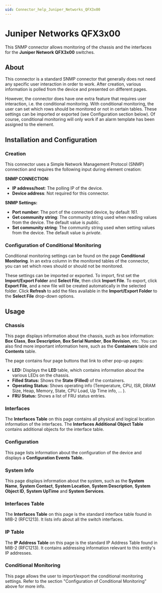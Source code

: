 ```yaml
---
uid: Connector_help_Juniper_Networks_QFX3x00
---
```


# Juniper Networks QFX3x00

This SNMP connector allows monitoring of the chassis and the interfaces for the **Juniper Network QFX3x00** switches.

## About

This connector is a standard SNMP connector that generally does not need any specific user interaction in order to work. After creation, various information is polled from the device and presented on different pages.

However, the connector does have one extra feature that requires user interaction, i.e. the conditional monitoring. With conditional monitoring, the user can set which rows should be monitored or not in certain tables. These settings can be imported or exported (see Configuration section below). Of course, conditional monitoring will only work if an alarm template has been assigned to the element.

## Installation and Configuration

### Creation

This connector uses a Simple Network Management Protocol (SNMP) connection and requires the following input during element creation:

**SNMP CONNECTION:**

- **IP address/host**: The polling IP of the device.
- **Device address**: Not required for this connector.

**SNMP Settings:**

- **Port number**: The port of the connected device, by default *161*.
- **Get community string**: The community string used when reading values from the device. The default value is *public*.
- **Set community string**: The community string used when setting values from the device. The default value is *private*.

### Configuration of Conditional Monitoring

Conditional monitoring settings can be found on the page **Conditional Monitoring**. In an extra column in the monitored tables of the connector, you can set which rows should or should not be monitored.

These settings can be imported or exported. To import, first set the **Import/Export Folder** and **Select File**, then click **Import File**. To export, click **Export File**, and a new file will be created automatically in the selected folder. Click **Refresh** to add the files available in the **Import/Export Folder** to the **Select File** drop-down options.

## Usage

### Chassis

This page displays information about the chassis, such as box information: **Box Class**, **Box Description**, **Box Serial Number**, **Box Revision**, etc.
You can also find more important information here, such as the **Containers** table and **Contents** table.

The page contains four page buttons that link to other pop-up pages:

- **LED:** Displays the **LED** table, which contains information about the various LEDs on the chassis.
- **Filled Status:** Shows the **State (Filled)** of the containers.
- **Operating Status:** Shows operating info (Temperature, CPU, ISR, DRAM Size, Heap, Memory, State, CPU Load, Up Time info, ... ).
- **FRU Status:** Shows a list of FRU status entries.

### Interfaces

The **Interfaces Table** on this page contains all physical and logical location information of the interfaces. The **Interfaces Additional Object Table** contains additional objects for the interface table.

### Configuration

This page lists information about the configuration of the device and displays a **Configuration Events Table.**

### System Info

This page displays information about the system, such as the **System Name**, **System Contact**, **System Location**, **System Description**, **System Object ID**, **System UpTime** and **System Services**.

### Interfaces Table

The **Interfaces Table** on this page is the standard interface table found in MIB-2 (RFC1213). It lists info about all the switch interfaces.

### IP Table

The **IP Address Table** on this page is the standard IP Address Table found in MIB-2 (RFC1213). It contains addressing information relevant to this entity's IP addresses.

### Conditional Monitoring

This page allows the user to import/export the conditional monitoring settings. Refer to the section "Configuration of Conditional Monitoring" above for more info.
